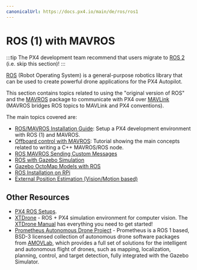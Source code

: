 ```yaml
---
canonicalUrl: https://docs.px4.io/main/de/ros/ros1
---
```


# ROS (1) with MAVROS

:::tip
The PX4 development team recommend that users migrate to [ROS 2](../ros/ros2.md) (i.e. skip this section)!
:::

[ROS](../ros/README.md) (Robot Operating System) is a general-purpose robotics library that can be used to create powerful drone applications for the PX4 Autopilot.

This section contains topics related to using the "original version of ROS" and the [MAVROS](../ros/mavros_installation.md) package to communicate with PX4 over [MAVLink](../middleware/mavlink.md) (MAVROS bridges ROS topics to MAVLink and PX4 conventions).

The main topics covered are:
- [ROS/MAVROS Installation Guide](../ros/mavros_installation.md): Setup a PX4 development environment with ROS (1) and MAVROS.
- [Offboard control with MAVROS](../ros/mavros_offboard.md): Tutorial showing the main concepts related to writing a C++ MAVROS/ROS node.
- [ROS MAVROS Sending Custom Messages](../ros/mavros_custom_messages.md)
- [ROS with Gazebo Simulation](../simulation/ros_interface.md)
- [Gazebo OctoMap Models with ROS](../simulation/gazebo_octomap.md)
- [ROS Installation on RPi](../ros/raspberrypi_installation.md)
- [External Position Estimation (Vision/Motion based)](../ros/external_position_estimation.md)


## Other Resources

- [PX4 ROS Setups](../ros/README.md#ros-setups).
- [XTDrone](https://github.com/robin-shaun/XTDrone/blob/master/README.en.md) - ROS + PX4 simulation environment for computer vision. The [XTDrone Manual](https://www.yuque.com/xtdrone/manual_en) has everything you need to get started!
- [Prometheus Autonomous Drone Project](https://github.com/amov-lab/Prometheus/blob/master/README_EN.md) - Prometheus is a ROS 1 based, BSD-3 licensed collection of autonomous drone software packages from [AMOVLab](https://github.com/amov-lab), which provides a full set of solutions for the intelligent and autonomous flight of drones, such as mapping, localization, planning, control, and target detection, fully integrated with the Gazebo Simulator.
